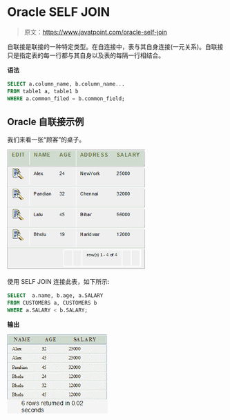 # Oracle SELF JOIN

> 原文：<https://www.javatpoint.com/oracle-self-join>

自联接是联接的一种特定类型。在自连接中，表与其自身连接(一元关系)。自联接只是指定表的每一行都与其自身以及表的每隔一行相结合。

**语法**

```sql
SELECT a.column_name, b.column_name... 
FROM table1 a, table1 b 
WHERE a.common_filed = b.common_field; 

```

## Oracle 自联接示例

我们来看一张“顾客”的桌子。

![Oracle Self Join](img/921ed57ab0f05d15837fdec2f5aaec0c.png)

使用 SELF JOIN 连接此表，如下所示:

```sql
SELECT  a.name, b.age, a.SALARY
FROM CUSTOMERS a, CUSTOMERS b
WHERE a.SALARY < b.SALARY;

```

**输出**

![Oracle Self Join 2](img/12f5b15fbce6b16e6690389a9dff23f3.png)